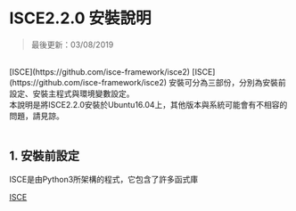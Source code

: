 # ISCE2.2.0 安裝說明

>最後更新：03/08/2019

<br>
[ISCE](https://github.com/isce-framework/isce2)
[ISCE](https://github.com/isce-framework/isce2) 安裝可分為三部份，分別為安裝前設定、安裝主程式與環境變數設定。<br>
本說明是將ISCE2.2.0安裝於Ubuntu16.04上，其他版本與系統可能會有不相容的問題，請見諒。
<br><br>

## 1. 安裝前設定 
ISCE是由Python3所架構的程式，它包含了許多函式庫

[ISCE](https://github.com/isce-framework/isce2)




